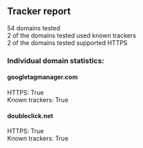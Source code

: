 ## Tracker report
54 domains tested <br>
2 of the domains tested used known trackers <br>
2 of the domains tested supported HTTPS <br>


### Individual domain statistics: 


#### googletagmanager.com
HTTPS: True
<br>Known trackers: True


#### doubleclick.net
HTTPS: True
<br>Known trackers: True